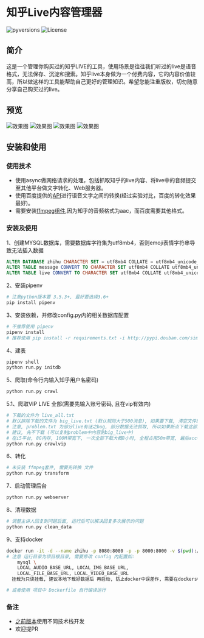 # 知乎Live内容管理器

![pyversions](https://img.shields.io/badge/python%20-3.6%2B-blue.svg)
![License](https://img.shields.io/cocoapods/l/AFNetworking.svg)

## 简介
这是一个管理你购买过的知乎LIVE的工具，使用场景是往往我们听过的live是语音格式，无法保存、沉淀和搜索。知乎live本身做为一个付费内容，它的内容价值较高，所以做这样的工具能帮助自己更好的管理知识。希望您能注重版权，切勿随意分享自己购买过的live。

## 预览
![效果图](ScreenShot/1.png)
![效果图](ScreenShot/2.png)
![效果图](ScreenShot/3.png)
![效果图](ScreenShot/4.png)


## 安装和使用

### 使用技术
* 使用async做网络请求的处理，包括抓取知乎的live内容、将live中的音频提交至其他平台做文字转化、Web服务器。
* 使用百度提供的[API](http://yuyin.baidu.com/)进行语音文字之间的转换(经过实验对比，百度的转化效果最好)。
* 需要安装[ffmpeg组件](https://www.ffmpeg.org/),因为知乎的音频格式为aac，而百度需要其他格式。

### 安装及使用
1、创建MYSQL数据库，需要数据库字符集为utf8mb4，否则emoji表情字符串导致无法插入数据
```sql
ALTER DATABASE zhihu CHARACTER SET = utf8mb4 COLLATE = utf8mb4_unicode_ci;
ALTER TABLE message CONVERT TO CHARACTER SET utf8mb4 COLLATE utf8mb4_unicode_ci;
ALTER TABLE live CONVERT TO CHARACTER SET utf8mb4 COLLATE utf8mb4_unicode_ci;
```
2、安装pipenv
```bash
# 注意python版本要 3.5.3+, 最好要选择3.6+
pip install pipenv
```
3、安装依赖，并修改config.py内的相关数据库配置
```bash
# 不推荐使用 pipenv
pipenv install
# 推荐使用 pip install -r requirements.txt -i http://pypi.douban.com/simple/
```
4、建表
```bash
pipenv shell
python run.py initdb
```
5、爬取(命令行内输入知乎用户名密码)
```bash
python run.py crawl
```
5.1、爬取VIP LIVE 全部(需要先输入账号密码, 且在vip有效内)
```bash
# 下载的文件为 live_all.txt
# 默认排除下载的文件为 big_live.txt (默认规则大于500消息), 如果要下载, 清空文件即可(不是删除)
# 注意, problem.txt 为部分live有谜之bug, 部分数据无法抓取, 所以如果断点下载这部分会出错
# 建议, 先不下载 (可以复制problem中内容到big_live中)
# 在i5平台, 8G内存, 100M带宽下, 一次全部下载大概8小时, 全程占用50m带宽, 最后acc+img 文件80G左右
python run.py crawlvip
```
6、转化
```bash
# 未安装 ffmpeg套件, 需要先转换 文件
python run.py transform
```
7、启动管理后台
```bash
python run.py webserver
```
8、清理数据
```bash
# 调整主讲人回复到问题后面, 运行后可以解决回复多次展示的问题
python run.py clean_data
```

9、支持docker
```bash
docker run -it -d --name zhihu -p 8080:8080 -p -p 8000:8000 -v $(pwd):/app:ro xingdao/zhihu
# 注意 运行目录为项目根目录, 需要修改 config 内配置如:
    mysql \
    LOCAL_AUDIO_BASE_URL, LOCAL_IMG_BASE_URL,
    LOCAL_FILE_BASE_URL, LOCAL_VIDEO_BASE_URL
  挂载为只读挂载, 建议本地下载好数据后 再启动, 防止docker中误差作, 需要在dockers中修改数据的(运行下载等)请去除 'ro'标识

# 或者使用 项目中 Dockerfile 自行编译运行
```

### 备注
* [之前版本](https://github.com/hjlarry/zhihulive/tree/second_version)使用不同技术栈开发
* 欢迎提PR
